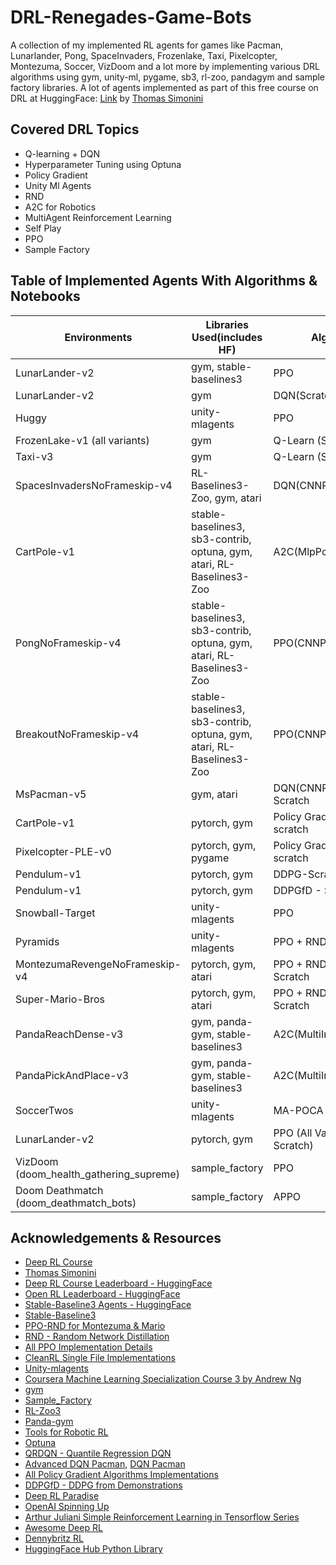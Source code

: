 # DRL-Renegades-Game-Bots

A collection of my implemented RL agents for games like Pacman, Lunarlander, Pong, SpaceInvaders, Frozenlake, Taxi, Pixelcopter, Montezuma, Soccer, VizDoom and a lot more by implementing various DRL algorithms using gym, unity-ml, pygame, sb3, rl-zoo, pandagym and sample factory libraries. A lot of agents implemented as part of this free course on DRL at HuggingFace: [Link](https://huggingface.co/learn/deep-rl-course/unit0/introduction) by [Thomas Simonini](https://x.com/ThomasSimonini)

## Covered DRL Topics
  * Q-learning + DQN
  * Hyperparameter Tuning using Optuna
  * Policy Gradient
  * Unity Ml Agents
  * RND
  * A2C for Robotics
  * MultiAgent Reinforcement Learning
  * Self Play
  * PPO
  * Sample Factory

## Table of Implemented Agents With Algorithms & Notebooks

| **Environments**                       | **Libraries Used(includes HF)**                                       | **Algos**                    | **Kaggle Notebooks** |
|----------------------------------------|-----------------------------------------------------------------------|------------------------------|----------------------|
| LunarLander-v2                         | gym, stable-baselines3                                                | PPO                          | [Link](https://www.kaggle.com/code/syedjarullahhisham/drl-huggingface-unit-1-lunarlander)                     |
| LunarLander-v2                         | gym                                                                   | DQN(Scratch)                 | [Link](https://www.kaggle.com/code/syedjarullahhisham/drl-huggingface-unit-1-lunarlander)                     |
| Huggy                                  | unity-mlagents                                                        | PPO                          | [Link](https://www.kaggle.com/code/syedjarullahhisham/drl-huggingface-unit-1-bonus-huggydog)                     |
| FrozenLake-v1 (all variants)           | gym                                                                   | Q-Learn (Scratch)            | [Link](https://www.kaggle.com/code/syedjarullahhisham/drl-huggingface-unit-2-frozenlake-v1-taxi-v3)                    |
| Taxi-v3                                | gym                                                                   | Q-Learn (Scratch)            | [Link](https://www.kaggle.com/code/syedjarullahhisham/drl-huggingface-unit-2-frozenlake-v1-taxi-v3)                    |
| SpacesInvadersNoFrameskip-v4           | RL-Baselines3-Zoo, gym, atari                                         | DQN(CNNPolicy)               | [Link](https://www.kaggle.com/code/syedjarullahhisham/drl-huggingface-unit-3-space-invaders)                     |
| CartPole-v1                            | stable-baselines3, sb3-contrib, optuna, gym, atari, RL-Baselines3-Zoo | A2C(MlpPolicy)               | [Link](https://www.kaggle.com/code/syedjarullahhisham/drl-huggingface-unit-3-optuna-cartpole-pong-br-out)                     |
| PongNoFrameskip-v4                     | stable-baselines3, sb3-contrib, optuna, gym, atari, RL-Baselines3-Zoo | PPO(CNNPolicy)               | [Link](https://www.kaggle.com/code/syedjarullahhisham/drl-huggingface-unit-3-optuna-cartpole-pong-br-out)                     |
| BreakoutNoFrameskip-v4                 | stable-baselines3, sb3-contrib, optuna, gym, atari, RL-Baselines3-Zoo | PPO(CNNPolicy)               | [Link](https://www.kaggle.com/code/syedjarullahhisham/drl-huggingface-unit-3-optuna-cartpole-pong-br-out)                     |
| MsPacman-v5                            | gym, atari                                                            | DQN(CNNPolicy) - Scratch     | [Link](https://www.kaggle.com/code/syedjarullahhisham/drl-huggingface-extra-unit-3-mspacmandqn-scratch)                     |
| CartPole-v1                            | pytorch, gym                                                          | Policy Gradient-scratch      | [Link](https://www.kaggle.com/code/syedjarullahhisham/drl-huggingface-unit-4-pg-cartpole-pixelcopter)                     |
| Pixelcopter-PLE-v0                     | pytorch, gym, pygame                                                  | Policy Gradient-scratch      | [Link](https://www.kaggle.com/code/syedjarullahhisham/drl-huggingface-unit-4-pg-cartpole-pixelcopter)                     |
| Pendulum-v1                            | pytorch, gym                                                          | DDPG-Scratch                 | [Link](https://www.kaggle.com/code/syedjarullahhisham/drl-extra-personal-unit-4-ddpg-ddpgfd-pendulum-v1)                     |
| Pendulum-v1                            | pytorch, gym                                                          | DDPGfD - Scratch             | [Link](https://www.kaggle.com/code/syedjarullahhisham/drl-extra-personal-unit-4-ddpg-ddpgfd-pendulum-v1)                     |
| Snowball-Target                        | unity-mlagents                                                        | PPO                          | [Link](https://www.kaggle.com/code/syedjarullahhisham/drl-huggingface-unit-5-unity-ml-snowball-pyramid)                     |
| Pyramids                               | unity-mlagents                                                        | PPO + RND                    | [Link](https://www.kaggle.com/code/syedjarullahhisham/drl-huggingface-unit-5-unity-ml-snowball-pyramid)                     |
| MontezumaRevengeNoFrameskip-v4         | pytorch, gym, atari                                                   | PPO + RND(CNN) - Scratch     | [Link](https://www.kaggle.com/code/syedjarullahhisham/drl-extra-personal-unit-5-rnd-montezuma-mario-bros)                     |
| Super-Mario-Bros                       | pytorch, gym, atari                                                   | PPO + RND(CNN) - Scratch     | [Link](https://www.kaggle.com/code/syedjarullahhisham/drl-extra-personal-unit-5-rnd-montezuma-mario-bros)                     |
| PandaReachDense-v3                     | gym, panda-gym, stable-baselines3                                     | A2C(MultiInputPolicy)        | [Link](https://www.kaggle.com/code/syedjarullahhisham/drl-huggingface-unit-6-pandagym-reachdns-pickplace)                     |
| PandaPickAndPlace-v3                   | gym, panda-gym, stable-baselines3                                     | A2C(MultiInputPolicy)        | [Link](https://www.kaggle.com/code/syedjarullahhisham/drl-huggingface-unit-6-pandagym-reachdns-pickplace)                     |
| SoccerTwos                             | unity-mlagents                                                        | MA-POCA                      | [Link](https://www.kaggle.com/code/syedjarullahhisham/drl-huggingface-unit-7-marl-soccer-2vs2)                     |
| LunarLander-v2                         | pytorch, gym                                                          | PPO (All Variations Scratch) | [Link](https://www.kaggle.com/code/syedjarullahhisham/drl-huggingface-unit-8-i-ppo-scratch-lunarlander)                     |
| VizDoom (doom_health_gathering_supreme)| sample_factory                                                        | PPO                          | [Link](https://www.kaggle.com/code/syedjarullahhisham/drl-huggingface-unit-8-ii-smpfc-vizdoom-deathmatch)                     |
| Doom Deathmatch (doom_deathmatch_bots) | sample_factory                                                        | APPO                         | [Link](https://www.kaggle.com/code/syedjarullahhisham/drl-huggingface-unit-8-ii-smpfc-vizdoom-deathmatch)                     |

## Acknowledgements & Resources
   * [Deep RL Course](https://huggingface.co/learn/deep-rl-course/unit0/introduction)
   * [Thomas Simonini](https://x.com/ThomasSimonini)
   * [Deep RL Course Leaderboard - HuggingFace](https://huggingface.co/spaces/huggingface-projects/Deep-Reinforcement-Learning-Leaderboard)
   * [Open RL Leaderboard - HuggingFace](https://huggingface.co/spaces/open-rl-leaderboard/leaderboard)
   * [Stable-Baseline3 Agents - HuggingFace](https://huggingface.co/sb3)
   * [Stable-Baseline3](https://stable-baselines3.readthedocs.io/en/master/)
   * [PPO-RND for Montezuma & Mario](https://github.com/alirezakazemipour/PPO-RND/tree/main)
   * [RND - Random Network Distillation](https://medium.com/data-from-the-trenches/curiosity-driven-learning-through-random-network-distillation-488ffd8e5938)
   * [All PPO Implementation Details](https://iclr-blog-track.github.io/2022/03/25/ppo-implementation-details/)
   * [CleanRL Single File Implementations](https://docs.cleanrl.dev/)
   * [Unity-mlagents](https://github.com/Unity-Technologies/ml-agents)
   * [Coursera Machine Learning Specialization Course 3 by Andrew Ng](https://www.coursera.org/learn/unsupervised-learning-recommenders-reinforcement-learning?specialization=machine-learning-introduction)
   * [gym](https://www.gymlibrary.dev/index.html)
   * [Sample_Factory](https://www.samplefactory.dev/)
   * [RL-Zoo3](https://stable-baselines3.readthedocs.io/en/master/guide/rl_zoo.html)
   * [Panda-gym](https://panda-gym.readthedocs.io/en/latest/)
   * [Tools for Robotic RL](https://github.com/araffin/tools-for-robotic-rl-icra2022)
   * [Optuna](https://github.com/optuna/optuna)
   * [QRDQN - Quantile Regression DQN](https://advancedoracademy.medium.com/quantile-regression-dqn-pushing-the-boundaries-of-value-distribution-approximation-in-620af75ec5f3)
   * [Advanced DQN Pacman](https://github.com/jakegrigsby/AdvancedPacmanDQNs), [DQN Pacman](https://github.com/StarVeteran/Ms-Pacman-DQN)
   * [All Policy Gradient Algorithms Implementations](https://github.com/MrSyee/pg-is-all-you-need)
   * [DDPGfD - DDPG from Demonstrations](https://wikidocs.net/204469)
   * [Deep RL Paradise](https://github.com/alirezakazemipour/DeepRL-Paradise)
   * [OpenAI Spinning Up](https://spinningup.openai.com/en/latest/)
   * [Arthur Juliani Simple Reinforcement Learning in Tensorflow Series](https://awjuliani.medium.com/simple-reinforcement-learning-with-tensorflow-part-0-q-learning-with-tables-and-neural-networks-d195264329d0)
   * [Awesome Deep RL](https://github.com/kengz/awesome-deep-rl)
   * [Dennybritz RL](https://github.com/dennybritz/reinforcement-learning)
   * [HuggingFace Hub Python Library](https://huggingface.co/docs/huggingface_hub/index)
